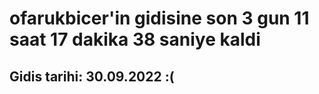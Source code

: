 # ofarukbicer'in gidisine son 3 gun 11 saat 17 dakika 38 saniye kaldi

## Gidis tarihi: 30.09.2022 :(